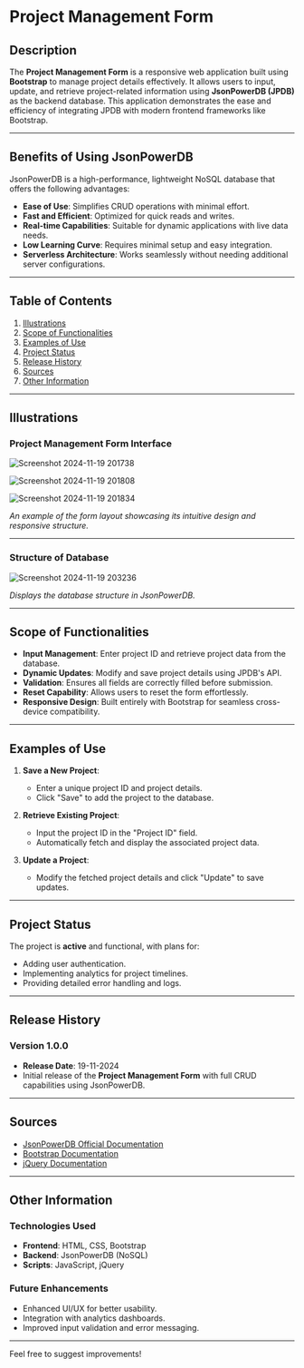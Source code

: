 # Project Management Form

## Description
The **Project Management Form** is a responsive web application built using **Bootstrap** to manage project details effectively. It allows users to input, update, and retrieve project-related information using **JsonPowerDB (JPDB)** as the backend database. This application demonstrates the ease and efficiency of integrating JPDB with modern frontend frameworks like Bootstrap.

---

## Benefits of Using JsonPowerDB
JsonPowerDB is a high-performance, lightweight NoSQL database that offers the following advantages:
- **Ease of Use**: Simplifies CRUD operations with minimal effort.
- **Fast and Efficient**: Optimized for quick reads and writes.
- **Real-time Capabilities**: Suitable for dynamic applications with live data needs.
- **Low Learning Curve**: Requires minimal setup and easy integration.
- **Serverless Architecture**: Works seamlessly without needing additional server configurations.

---

## Table of Contents
1. [Illustrations](#illustrations)
2. [Scope of Functionalities](#scope-of-functionalities)
3. [Examples of Use](#examples-of-use)
4. [Project Status](#project-status)
5. [Release History](#release-history)
6. [Sources](#sources)
7. [Other Information](#other-information)

---

## Illustrations
### Project Management Form Interface

![Screenshot 2024-11-19 201738](https://github.com/user-attachments/assets/872646b4-9799-4491-9932-58192e739641)

![Screenshot 2024-11-19 201808](https://github.com/user-attachments/assets/366f0121-4baf-4163-a2b1-ebfd8f9103a3)


![Screenshot 2024-11-19 201834](https://github.com/user-attachments/assets/789d07a4-83f1-4421-a4de-47bf4dff5002)

*An example of the form layout showcasing its intuitive design and responsive structure.*

---

### Structure of Database

![Screenshot 2024-11-19 203236](https://github.com/user-attachments/assets/e16c670f-53ff-469b-93aa-eb3514be849b)

*Displays the database structure in JsonPowerDB.*

---

## Scope of Functionalities
- **Input Management**: Enter project ID and retrieve project data from the database.
- **Dynamic Updates**: Modify and save project details using JPDB's API.
- **Validation**: Ensures all fields are correctly filled before submission.
- **Reset Capability**: Allows users to reset the form effortlessly.
- **Responsive Design**: Built entirely with Bootstrap for seamless cross-device compatibility.

---

## Examples of Use
1. **Save a New Project**:
   - Enter a unique project ID and project details.
   - Click "Save" to add the project to the database.

2. **Retrieve Existing Project**:
   - Input the project ID in the "Project ID" field.
   - Automatically fetch and display the associated project data.

3. **Update a Project**:
   - Modify the fetched project details and click "Update" to save updates.

---

## Project Status
The project is **active** and functional, with plans for:
- Adding user authentication.
- Implementing analytics for project timelines.
- Providing detailed error handling and logs.

---

## Release History
### Version 1.0.0
- **Release Date**: 19-11-2024
- Initial release of the **Project Management Form** with full CRUD capabilities using JsonPowerDB.

---

## Sources
- [JsonPowerDB Official Documentation](https://login2explore.com/jpdb/docs.html)
- [Bootstrap Documentation](https://getbootstrap.com/docs/5.3/)
- [jQuery Documentation](https://api.jquery.com/)

---

## Other Information
### Technologies Used
- **Frontend**: HTML, CSS, Bootstrap
- **Backend**: JsonPowerDB (NoSQL)
- **Scripts**: JavaScript, jQuery

### Future Enhancements
- Enhanced UI/UX for better usability.
- Integration with analytics dashboards.
- Improved input validation and error messaging.

---

Feel free to suggest improvements! 
